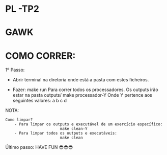 # PL -TP2
# GAWK
# COMO CORRER:

1º Passo:
- Abrir terminal na diretoria onde está a pasta com estes ficheiros.

- Fazer: 
            make run
Para correr todos os processadores. Os outputs irão estar na pasta outputs/
            make processador-Y
Onde Y pertence aos seguintes valores: a b c d

NOTA:

    Como limpar?
        - Para limpar os outputs e executável de um exercício específico:
                            make clean-Y
        - Para limpar todos os outputs e executáveis:
                            make clean


Último passo:
    HAVE FUN 😎😎😎
